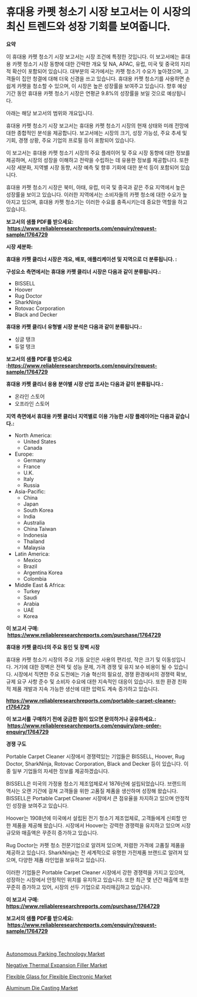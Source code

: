 <p><h1>휴대용 카펫 청소기 시장 보고서는 이 시장의 최신 트렌드와 성장 기회를 보여줍니다.</h1></p><p><strong>요약</strong></p>
<p><p>이 휴대용 카펫 청소기 시장 보고서는 시장 조건에 특정한 것입니다. 이 보고서에는 휴대용 카펫 청소기 시장 동향에 대한 간략한 개요 및 NA, APAC, 유럽, 미국 및 중국의 지리적 확산이 포함되어 있습니다. 대부분의 국가에서는 카펫 청소기 수요가 높아졌으며, 고객들이 집안 청결에 대해 더욱 신경을 쓰고 있습니다. 휴대용 카펫 청소기를 사용하면 손쉽게 카펫을 청소할 수 있으며, 이 시장은 높은 성장률을 보여주고 있습니다. 향후 예상 기간 동안 휴대용 카펫 청소기 시장은 연평균 9.8%의 성장률을 보일 것으로 예상됩니다.</p><p>아래는 해당 보고서의 범위와 개요입니다.</p><p>휴대용 카펫 청소기 시장 보고서는 휴대용 카펫 청소기 시장의 현재 상태와 미래 전망에 대한 종합적인 분석을 제공합니다. 보고서에는 시장의 크기, 성장 가능성, 주요 추세 및 기회, 경쟁 상황, 주요 기업의 프로필 등이 포함되어 있습니다. </p><p>이 보고서는 휴대용 카펫 청소기 시장의 주요 플레이어 및 주요 시장 동향에 대한 정보를 제공하며, 시장의 성장을 이해하고 전략을 수립하는 데 유용한 정보를 제공합니다. 또한 시장 세분화, 지역별 시장 동향, 시장 예측 및 향후 기회에 대한 분석 등이 포함되어 있습니다. </p><p>휴대용 카펫 청소기 시장은 북미, 아태, 유럽, 미국 및 중국과 같은 주요 지역에서 높은 성장률을 보이고 있습니다. 이러한 지역에서는 소비자들의 카펫 청소에 대한 수요가 높아지고 있으며, 휴대용 카펫 청소기는 이러한 수요를 충족시키는데 중요한 역할을 하고 있습니다.</p></p>
<p><strong>보고서의 샘플 PDF를 받으세요: &nbsp;<a href="https://www.reliableresearchreports.com/enquiry/request-sample/1764729">https://www.reliableresearchreports.com/enquiry/request-sample/1764729</a></strong></p>
<p><strong>시장 세분화:</strong></p>
<p><strong> 휴대용 카펫 클리너 시장은 개요, 배포, 애플리케이션 및 지역으로 더 분류됩니다. :</strong></p>
<p><strong>구성요소 측면에서는 휴대용 카펫 클리너 시장은 다음과 같이 분류됩니다.:</strong></p>
<p><ul><li>BISSELL</li><li>Hoover</li><li>Rug Doctor</li><li>SharkNinja</li><li>Rotovac Corporation</li><li>Black and Decker</li></ul></p>
<p><strong> 휴대용 카펫 클리너 유형별 시장 분석은 다음과 같이 분류됩니다.:</strong></p>
<p><ul><li>싱글 탱크</li><li>듀얼 탱크</li></ul></p>
<p><strong>보고서의 샘플 PDF를 받으세요 :<a href="https://www.reliableresearchreports.com/enquiry/request-sample/1764729">https://www.reliableresearchreports.com/enquiry/request-sample/1764729</a></strong></p>
<p><strong> 휴대용 카펫 클리너 응용 분야별 시장 산업 조사는 다음과 같이 분류됩니다.:</strong></p>
<p><ul><li>온라인 스토어</li><li>오프라인 스토어</li></ul></p>
<p><strong>지역 측면에서 휴대용 카펫 클리너 지역별로 이용 가능한 시장 플레이어는 다음과 같습니다.:</strong></p>
<p><ul>
    <li>
        North America:
        <ul>
            <li>United States</li>
            <li>Canada</li>
        </ul>
    </li>
    <li>
        Europe:
        <ul>
            <li>Germany</li>
            <li>France</li>
            <li>U.K.</li>
            <li>Italy</li>
            <li>Russia</li>
        </ul>
    </li>
    <li>
        Asia-Pacific:
        <ul>
            <li>China</li>
            <li>Japan</li>
            <li>South Korea</li>
            <li>India</li>
            <li>Australia</li>
            <li>China Taiwan</li>
            <li>Indonesia</li>
            <li>Thailand</li>
            <li>Malaysia</li>
        </ul>
    </li>
    <li>
        Latin America:
        <ul>
            <li>Mexico</li>
            <li>Brazil</li>
            <li>Argentina Korea</li>
            <li>Colombia</li>
        </ul>
    </li>
    <li>
        Middle East & Africa:
        <ul>
            <li>Turkey</li>
            <li>Saudi</li>
            <li>Arabia</li>
            <li>UAE</li>
            <li>Korea</li>
        </ul>
    </li>
    </ul></p>
<p><strong>이 보고서 구매: &nbsp;<a href="https://www.reliableresearchreports.com/purchase/1764729">https://www.reliableresearchreports.com/purchase/1764729</a></strong></p>
<p><strong>휴대용 카펫 클리너의 주요 동인 및 장벽 시장</strong></p>
<p><p>휴대용 카펫 청소기 시장의 주요 기동 요인은 사용의 편리성, 작은 크기 및 이동성입니다. 거기에 대한 장벽은 전력 및 성능 문제, 가격 경쟁 및 유지 보수 비용이 될 수 있습니다. 시장에서 직면한 주요 도전에는 기술 혁신의 필요성, 경쟁 환경에서의 경쟁력 확보, 규제 요구 사항 준수 및 소비자 수요에 대한 지속적인 대응이 있습니다. 또한 환경 친화적 제품 개발과 지속 가능한 생산에 대한 압력도 계속 증가하고 있습니다.</p></p>
<p><strong><a href="https://www.reliableresearchreports.com/portable-carpet-cleaner-r1764729">https://www.reliableresearchreports.com/portable-carpet-cleaner-r1764729</a></strong></p>
<p><strong>이 보고서를 구매하기 전에 궁금한 점이 있으면 문의하거나 공유하세요.: &nbsp;<a href="https://www.reliableresearchreports.com/enquiry/pre-order-enquiry/1764729">https://www.reliableresearchreports.com/enquiry/pre-order-enquiry/1764729</a></strong></p>
<p><strong>경쟁 구도</strong></p>
<p><p>Portable Carpet Cleaner 시장에서 경쟁력있는 기업들은 BISSELL, Hoover, Rug Doctor, SharkNinja, Rotovac Corporation, Black and Decker 등이 있습니다. 이 중 일부 기업들의 자세한 정보를 제공하겠습니다.</p><p>BISSELL은 미국의 가정용 청소기 제조업체로서 1876년에 설립되었습니다. 브랜드의 역사는 오랜 기간에 걸쳐 고객들을 위한 고품질 제품을 생산하며 성장해 왔습니다. BISSELL은 Portable Carpet Cleaner 시장에서 큰 점유율을 차지하고 있으며 안정적인 성장을 보여주고 있습니다.</p><p>Hoover는 1908년에 미국에서 설립된 전기 청소기 제조업체로, 고객들에게 신뢰할 만한 제품을 제공해 왔습니다. 시장에서 Hoover는 강력한 경쟁력을 유지하고 있으며 시장 규모와 매출액은 꾸준히 증가하고 있습니다.</p><p>Rug Doctor는 카펫 청소 전문기업으로 알려져 있으며, 저렴한 가격에 고품질 제품을 제공하고 있습니다. SharkNinja는 전 세계적으로 유명한 가전제품 브랜드로 알려져 있으며, 다양한 제품 라인업을 보유하고 있습니다.</p><p>이러한 기업들은 Portable Carpet Cleaner 시장에서 강한 경쟁력을 가지고 있으며, 성장하는 시장에서 안정적인 위치를 유지하고 있습니다. 또한 최근 몇 년간 매출액 또한 꾸준히 증가하고 있어, 시장의 선두 기업으로 자리매김하고 있습니다.</p></p>
<p><strong>이 보고서 구매: &nbsp; <a href="https://www.reliableresearchreports.com/purchase/1764729">https://www.reliableresearchreports.com/purchase/1764729</a></strong></p>
<p><strong>보고서의 샘플 PDF를 받으세요: &nbsp;<a href="https://www.reliableresearchreports.com/enquiry/request-sample/1764729">https://www.reliableresearchreports.com/enquiry/request-sample/1764729</a></strong><strong></strong></p>
<p>&nbsp;</p>
<p><p><a href="https://github.com/lataunyatinikmelvin59ilbd0dv/Market-Research-Report-List-2/blob/main/autonomous-parking-technology-market.md">Autonomous Parking Technology Market</a></p><p><a href="https://www.linkedin.com/pulse/negative-thermal-expansion-filler-market-research-report-ndkxe?trackingId=vB5wzRxjlDH6Sni7GeN3lg%3D%3D">Negative Thermal Expansion Filler Market</a></p><p><a href="https://www.linkedin.com/pulse/flexible-glass-electronic-market-growth-trends-covid-19-67lze?trackingId=KQygvrnp7TpXFywSTyCE%2FQ%3D%3D">Flexible Glass for Flexible Electronic Market</a></p><p><a href="https://github.com/pgtimber/Market-Research-Report-List-2/blob/main/aluminum-die-casting-market.md">Aluminum Die Casting Market</a></p></p>